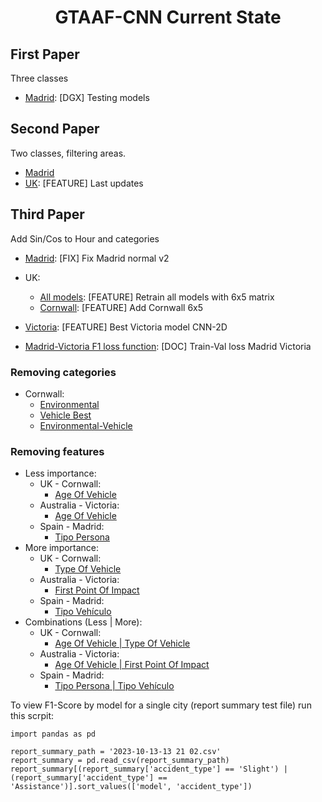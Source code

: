 
<h1 align="center">GTAAF-CNN Current State</h1>

## First Paper

Three classes

  - [Madrid](https://github.com/luperezsal/TASP-CNN/commit/525a28e028b495d9c0932dd692c88ad806df4de4):  [DGX] Testing models 

## Second Paper
Two classes, filtering areas.
  - [Madrid](#github-readme-profile-category)
  - [UK](https://github.com/luperezsal/TASP-CNN/commit/f8c3ab6a410e80339d937ee4055c36a7a78a3e4f):  [FEATURE] Last updates 

## Third Paper
Add Sin/Cos to Hour and categories
  - [Madrid](https://github.com/luperezsal/TASP-CNN/commit/5850dd2f931f861cc9c385c534bcf05365bbabee): [FIX] Fix Madrid normal v2
  - UK:
    - [All models](https://github.com/luperezsal/TASP-CNN/commit/07d2b0d3f5ffbcbcd6dbae4c76b585de9b16c621): [FEATURE] Retrain all models with 6x5 matrix 
    - [Cornwall](https://github.com/luperezsal/TASP-CNN/commit/848e5e907cfa3f1e5090088acbffbb3ec162a98a): [FEATURE] Add Cornwall 6x5
  - [Victoria](https://github.com/luperezsal/TASP-CNN/commit/14037bc748bf35d8ed38d5845d2b7a8a18a0b47d): [FEATURE] Best Victoria model CNN-2D

- [Madrid-Victoria F1 loss function](https://github.com/luperezsal/TASP-CNN/commit/11149a3f615945efa0864e71271012e53b8eaab1): [DOC] Train-Val loss Madrid Victoria 

### Removing categories
  - Cornwall:
    - [Environmental](https://github.com/luperezsal/TASP-CNN/commit/43d81accfe691b92f2db2b18aa70dfb50ba7dc61)
    - [Vehicle Best](https://github.com/luperezsal/TASP-CNN/commit/82d4a5a79005f30faf94371e4508a690d7a96621)
    - [Environmental-Vehicle](https://github.com/luperezsal/TASP-CNN/commit/fb56ce81b07257d6514a355f59e1d74e756289af)

### Removing features

  - Less importance:
    - UK - Cornwall:
      - [Age Of Vehicle](https://github.com/luperezsal/TASP-CNN/commit/9c14e7fa13e5c7948e1aa35773747e95e96bf099)
    - Australia - Victoria:
      - [Age Of Vehicle](https://github.com/luperezsal/TASP-CNN/commit/2119acfede6b1295dabf69c617d2b661c7f06c4b)
    - Spain - Madrid:
      - [Tipo Persona](https://github.com/luperezsal/TASP-CNN/commit/efb5d9b0f65b360f2da924ea298826f679edc62a)
  - More importance:
    - UK - Cornwall:
      - [Type Of Vehicle](https://github.com/luperezsal/TASP-CNN/commit/48cda10ad64e76d13ff48bd30ca71820124a156d)
    - Australia - Victoria:
      - [First Point Of Impact](https://github.com/luperezsal/TASP-CNN/commit/1dbf36d70e1ce6136f6af4aca94385070616bc33)
    - Spain - Madrid:
      - [Tipo Vehículo](https://github.com/luperezsal/TASP-CNN/commit/7561ec5e68cc38e539a44d9db033e49b698ce43d)
  - Combinations (Less | More):
    - UK - Cornwall:
      - [Age Of Vehicle | Type Of Vehicle](https://github.com/luperezsal/TASP-CNN/commit/788a7514415fe297afa43d8124db79622efff0be)
    - Australia - Victoria:
      - [Age Of Vehicle | First Point Of Impact](https://github.com/luperezsal/TASP-CNN/commit/95e5556662a832c6755e10812f108e2b6cfb0fb6)
    - Spain - Madrid:
      - [Tipo Persona | Tipo Vehículo](https://github.com/luperezsal/TASP-CNN/commit/7561ec5e68cc38e539a44d9db033e49b698ce43d)

To view F1-Score by model for a single city (report summary test file) run this scrpit:

    import pandas as pd
    
    report_summary_path = '2023-10-13-13 21 02.csv'
    report_summary = pd.read_csv(report_summary_path)
    report_summary[(report_summary['accident_type'] == 'Slight') | (report_summary['accident_type'] == 'Assistance')].sort_values(['model', 'accident_type'])


